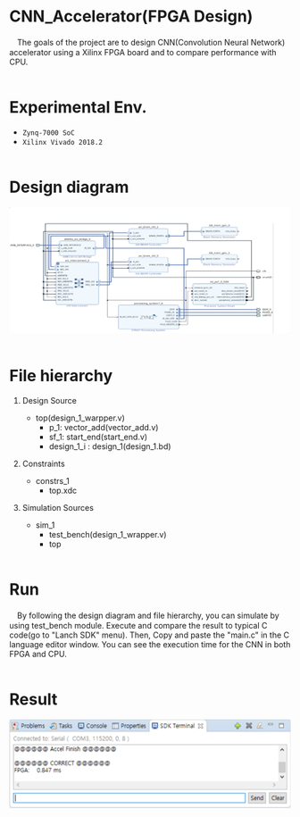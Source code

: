 # CNN_Accelerator(FPGA Design)

　The goals of the project are to design CNN(Convolution Neural Network) accelerator using a Xilinx FPGA board and to compare performance with CPU.<br><br>

# Experimental Env.
* ```Zynq-7000 SoC``` <br>
* ```Xilinx Vivado 2018.2```<br><br>

# Design diagram
<img src = "diagram.png" ><br><br>

# File hierarchy

1. Design Source
    * top(design_1_warpper.v)
        * p_1: vector_add(vector_add.v)
        * sf_1: start_end(start_end.v)
        * design_1_i : design_1(design_1.bd)
    
2. Constraints
    * constrs_1
        * top.xdc
   
3. Simulation Sources
    * sim_1
        * test_bench(design_1_wrapper.v)
        * top <br><br>

# Run
       
　By following the design diagram and file hierarchy, you can simulate by using test_bench module. Execute and compare the result to typical C code(go to "Lanch SDK" menu). Then, Copy and paste the "main.c" in the C language editor window. You can see the execution time for the CNN in both FPGA and CPU.<br><br>

# Result
<img src = "result.png"><br>
